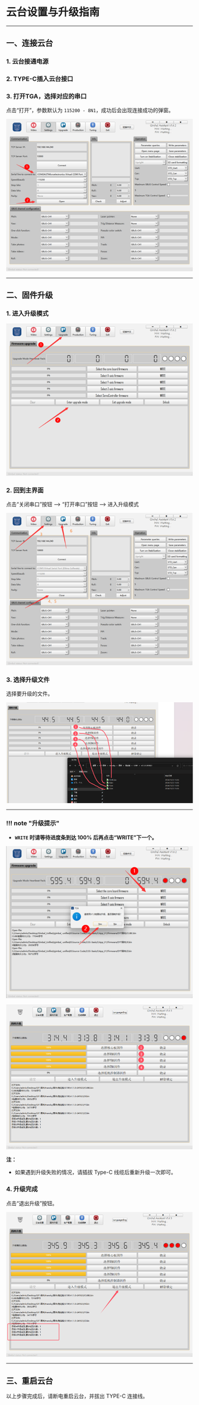 # 云台设置与升级指南

---

## 一、连接云台

### 1. **云台接通电源**

### 2. **TYPE-C插入云台接口**

### 3. **打开TGA，选择对应的串口**  
点击“打开”，参数默认为 `115200 - 8N1`，成功后会出现连接成功的弹窗。

![connect](images/connect.png)

---

## 二、固件升级

### 1. 进入升级模式

![upgrade](images/upgrade.png)

### 2. 回到主界面
点击“关闭串口”按钮 --> “打开串口”按钮 --> 进入升级模式

![retmain](images/retmain.png)


### 3. 选择升级文件
选择要升级的文件。

![cooseFiles](images/chooseFiles.png)

---

### !!! note "升级提示"
- **`WRITE` 时请等待进度条到达 100% 后再点击“WRITE”下一个。**

![updating](images/updating.png)

![updating_2](images/updating_2.png)

**注：**  
- 如果遇到升级失败的情况，请插拔 Type-C 线缆后重新升级一次即可。

### 4. 升级完成  
点击“退出升级”按钮。

![updateSuccess](images/updateSuccess.png)

---

## 三、重启云台

以上步骤完成后，请断电重启云台，并拔出 TYPE-C 连接线。
